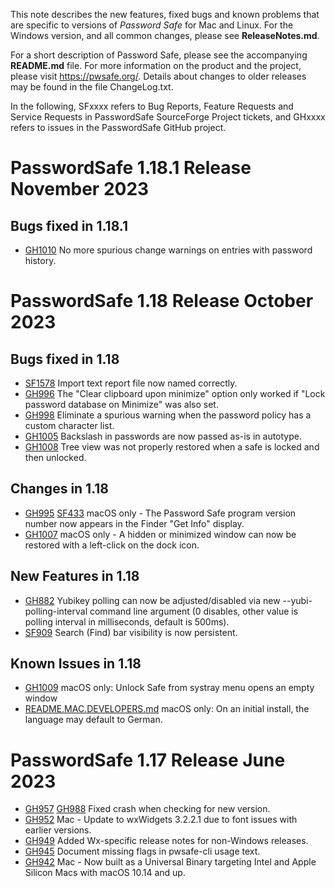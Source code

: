 This note describes the new features, fixed bugs and known problems that are specific to versions of *Password Safe* for Mac and Linux. 
For the Windows version, and all common changes, please see **ReleaseNotes.md**.

For a short description of
Password Safe, please see the accompanying **README.md** file. For more information on the product and the project, please visit
https://pwsafe.org/. Details about changes to older releases may be found in the file ChangeLog.txt.

In the following, SFxxxx refers to Bug Reports, Feature Requests and Service Requests in PasswordSafe SourceForge Project tickets, and GHxxxx refers to issues in the PasswordSafe GitHub project.

PasswordSafe 1.18.1 Release November 2023
=========================================

Bugs fixed in 1.18.1
--------------------
* [GH1010](https://github.com/pwsafe/pwsafe/issues/1010) No more spurious change warnings on entries with password history.

PasswordSafe 1.18 Release October 2023
======================================

Bugs fixed in 1.18
--------------------
* [SF1578](https://sourceforge.net/p/passwordsafe/bugs/1578) Import text report file now named correctly.
* [GH996](https://github.com/pwsafe/pwsafe/pull/996) The "Clear clipboard upon minimize" option only worked if "Lock password database on Minimize" was also set.
* [GH998](https://github.com/pwsafe/pwsafe/pull/998) Eliminate a spurious warning when the password policy has a custom character list.
* [GH1005](https://github.com/pwsafe/pwsafe/issues/1005) Backslash in passwords are now passed as-is in autotype.
* [GH1008](https://github.com/pwsafe/pwsafe/pull/1008) Tree view was not properly restored when a safe is locked and then unlocked.
  
Changes in 1.18
-----------------
* [GH995](https://github.com/pwsafe/pwsafe/pull/995) [SF433](https://sourceforge.net/p/passwordsafe/support-requests/433/) macOS only - The Password Safe program version number now appears in the Finder "Get Info" display.
* [GH1007](https://github.com/pwsafe/pwsafe/pull/1007) macOS only - A hidden or minimized window can now be restored with a left-click on the dock icon.

New Features in 1.18
--------------------
* [GH882](https://github.com/pwsafe/pwsafe/issues/882) Yubikey polling can now be adjusted/disabled via new --yubi-polling-interval command line argument (0 disables, other value is polling interval in milliseconds, default is 500ms).
* [SF909](https://sourceforge.net/p/passwordsafe/feature-requests/909/) Search (Find) bar visibility is now persistent.

Known Issues in 1.18
--------------------
* [GH1009](https://github.com/pwsafe/pwsafe/issues/1009) macOS only: Unlock Safe from systray menu opens an empty window
* [README.MAC.DEVELOPERS.md](https://github.com/pwsafe/pwsafe/blob/master/README.MAC.DEVELOPERS.md#known-issues-with-macos-install) macOS only: On an initial install, the language may default to German.

PasswordSafe 1.17 Release June 2023
===================================

* [GH957](https://github.com/pwsafe/pwsafe/issues/) [GH988](https://github.com/pwsafe/pwsafe/issues/988) Fixed crash when checking for new version.
* [GH952](https://github.com/pwsafe/pwsafe/issues/952) Mac - Update to wxWidgets 3.2.2.1 due to font issues with earlier versions.
* [GH949](https://github.com/pwsafe/pwsafe/issues/949) Added Wx-specific release notes for non-Windows releases.
* [GH945](https://github.com/pwsafe/pwsafe/issues/945) Document missing flags in pwsafe-cli usage text.
* [GH942](https://github.com/pwsafe/pwsafe/issues/942) Mac - Now built as a Universal Binary targeting Intel and Apple Silicon Macs with macOS 10.14 and up.
